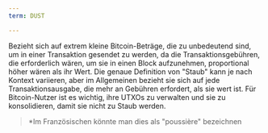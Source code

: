 ```yaml
---
term: DUST

---
```

Bezieht sich auf extrem kleine Bitcoin-Beträge, die zu unbedeutend sind, um in einer Transaktion gesendet zu werden, da die Transaktionsgebühren, die erforderlich wären, um sie in einen Block aufzunehmen, proportional höher wären als ihr Wert. Die genaue Definition von "Staub" kann je nach Kontext variieren, aber im Allgemeinen bezieht sie sich auf jede Transaktionsausgabe, die mehr an Gebühren erfordert, als sie wert ist. Für Bitcoin-Nutzer ist es wichtig, ihre UTXOs zu verwalten und sie zu konsolidieren, damit sie nicht zu Staub werden.

> *Im Französischen könnte man dies als "poussière" bezeichnen